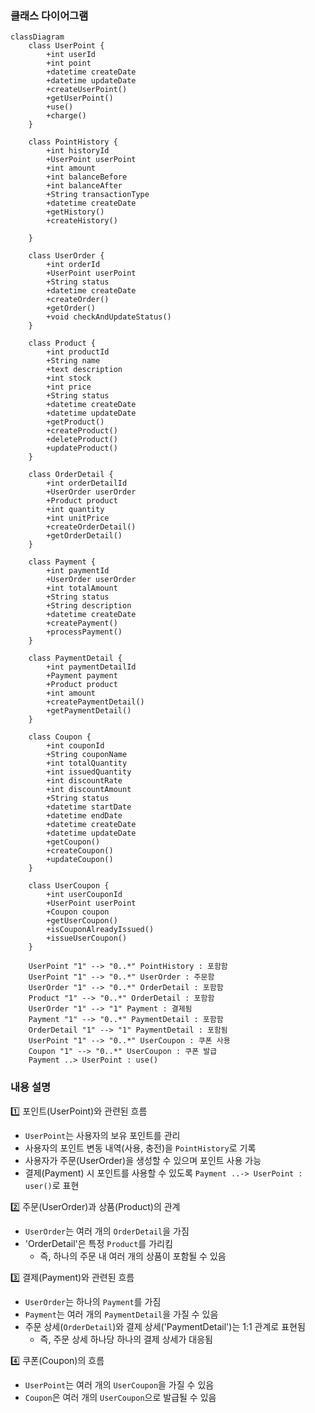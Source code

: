 ### 클래스 다이어그램 
```mermaid
classDiagram
    class UserPoint {
        +int userId
        +int point
        +datetime createDate
        +datetime updateDate
        +createUserPoint()
        +getUserPoint()
        +use()
        +charge()
    }

    class PointHistory {
        +int historyId
        +UserPoint userPoint
        +int amount
        +int balanceBefore
        +int balanceAfter
        +String transactionType
        +datetime createDate
        +getHistory()
        +createHistory()

    }

    class UserOrder {
        +int orderId
        +UserPoint userPoint
        +String status
        +datetime createDate
        +createOrder()
        +getOrder()
        +void checkAndUpdateStatus()
    }

    class Product {
        +int productId
        +String name
        +text description
        +int stock
        +int price
        +String status
        +datetime createDate
        +datetime updateDate
        +getProduct()
        +createProduct()
        +deleteProduct()
        +updateProduct()
    }

    class OrderDetail {
        +int orderDetailId
        +UserOrder userOrder
        +Product product
        +int quantity
        +int unitPrice
        +createOrderDetail()
        +getOrderDetail()
    }

    class Payment {
        +int paymentId
        +UserOrder userOrder
        +int totalAmount
        +String status
        +String description
        +datetime createDate
        +createPayment()
        +processPayment()
    }

    class PaymentDetail {
        +int paymentDetailId
        +Payment payment
        +Product product
        +int amount
        +createPaymentDetail()
        +getPaymentDetail()
    }

    class Coupon {
        +int couponId
        +String couponName
        +int totalQuantity
        +int issuedQuantity
        +int discountRate
        +int discountAmount
        +String status
        +datetime startDate
        +datetime endDate
        +datetime createDate
        +datetime updateDate
        +getCoupon()
        +createCoupon()
        +updateCoupon()
    }

    class UserCoupon {
        +int userCouponId
        +UserPoint userPoint
        +Coupon coupon
        +getUserCoupon()
        +isCouponAlreadyIssued()
        +issueUserCoupon()
    }

    UserPoint "1" --> "0..*" PointHistory : 포함함
    UserPoint "1" --> "0..*" UserOrder : 주문함
    UserOrder "1" --> "0..*" OrderDetail : 포함함
    Product "1" --> "0..*" OrderDetail : 포함함
    UserOrder "1" --> "1" Payment : 결제됨
    Payment "1" --> "0..*" PaymentDetail : 포함함
    OrderDetail "1" --> "1" PaymentDetail : 포함됨
    UserPoint "1" --> "0..*" UserCoupon : 쿠폰 사용
    Coupon "1" --> "0..*" UserCoupon : 쿠폰 발급
    Payment ..> UserPoint : use()
```

### 내용 설명 
1️⃣ 포인트(UserPoint)와 관련된 흐름
- `UserPoint`는 사용자의 보유 포인트를 관리
- 사용자의 포인트 변동 내역(사용, 충전)을 `PointHistory`로 기록 
- 사용자가 주문(UserOrder)을 생성할 수 있으며 포인트 사용 가능 
- 결제(Payment) 시 포인트를 사용할 수 있도록 `Payment ..-> UserPoint : user()`로 표현

2️⃣ 주문(UserOrder)과 상품(Product)의 관계
- `UserOrder`는 여러 개의 `OrderDetail`을 가짐
- 'OrderDetail'은 특정 `Product`를 가리킴 
  - 즉, 하나의 주문 내 여러 개의 상품이 포함될 수 있음

3️⃣ 결제(Payment)와 관련된 흐름
- `UserOrder`는 하나의 `Payment`를 가짐 
- `Payment`는 여러 개의 `PaymentDetail`을 가질 수 있음 
- 주문 상세(`OrderDetail`)와 결제 상세('PaymentDetail')는 1:1 관계로 표현됨
  - 즉, 주문 상세 하나당 하나의 결제 상세가 대응됨 

4️⃣ 쿠폰(Coupon)의 흐름
- `UserPoint`는 여러 개의 `UserCoupon`을 가질 수 있음
- `Coupon`은 여러 개의 `UserCoupon`으로 발급될 수 있음